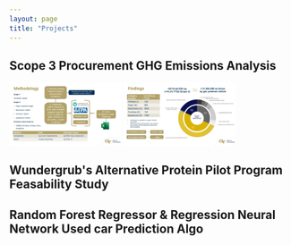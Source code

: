 ```yaml
---
layout: page
title: "Projects"
---
```

## Scope 3 Procurement GHG Emissions Analysis
<img src="method_ghg.JPG" alt="Luke Riley" width="200" >

<img src="ghg_wheel.JPG" alt="Luke Riley" width="200" >

## Wundergrub's Alternative Protein Pilot Program Feasability Study
## Random Forest Regressor & Regression Neural Network Used car Prediction Algo
